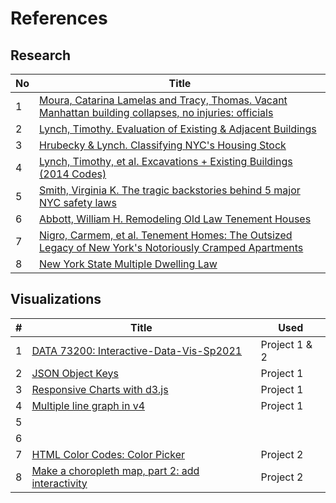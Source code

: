 # References
## Research
| No | Title | 
| -- | ----- | 
| 1 | [Moura, Catarina Lamelas and Tracy, Thomas. Vacant Manhattan building collapses, no injuries: officials](https://www.nydailynews.com/new-york/ny-vacant-manhattan-building-collapses-no-injuries-officials-20200716-f5gtxwn3fresbb4v4ze3jeii54-story.html) |
| 2 | [Lynch, Timothy. Evaluation of Existing & Adjacent Buildings](https://www1.nyc.gov/assets/buildings/pdf/Evaluations_of_Adjacent_Buildings.pdf) |
| 3 | [Hrubecky & Lynch. Classifying NYC's Housing Stock](https://www1.nyc.gov/assets/buildings/pdf/2018_Classifying_NYC_Housing_Stock.pdf) |
| 4 | [Lynch, Timothy, et al. Excavations + Existing Buildings (2014 Codes)](https://www1.nyc.gov/assets/buildings/pdf/excavation_and_existing_buildings_2014_codes.pdf) |
| 5 | [Smith, Virginia K. The tragic backstories behind 5 major NYC safety laws](https://www.brickunderground.com/troubleshooting/safety-laws-inspired-by-tragic-events) |
| 6 | [Abbott, William H. Remodeling Old Law Tenement Houses](https://rerecord.library.columbia.edu/pdf_files/ldpd_7031148_058_28.pdf) |
| 7 | [Nigro, Carmem, et al. Tenement Homes: The Outsized Legacy of New York's Notoriously Cramped Apartments](https://www.nypl.org/blog/2018/06/07/tenement-homes-new-york-history-cramped-apartments) |
| 8 | [New York State Multiple Dwelling Law](https://www1.nyc.gov/assets/buildings/pdf/MultipleDwellingLaw.pdf) |


## Visualizations
| # | Title | Used |
| - | ----- | ---- |
| 1 | [DATA 73200: Interactive-Data-Vis-Sp2021](https://github.com/InteractiveDataVis/Interactive-Data-Vis-Sp2021) | Project 1 & 2 |
| 2 | [JSON Object Keys](https://stackoverflow.com/questions/10311361/accessing-json-object-keys-having-spaces) | Project 1 | 
| 3 | [Responsive Charts with d3.js](https://www.d3-graph-gallery.com/graph/custom_responsive.html) | Project 1 |
| 4 | [Multiple line graph in v4](https://bl.ocks.org/d3noob/4db972df5d7efc7d611255d1cc6f3c4f) | Project 1 |
| 5 |
| 6 |
| 7 | [HTML Color Codes: Color Picker](https://htmlcolorcodes.com/color-picker/) | Project 2 |
| 8 | [Make a choropleth map, part 2: add interactivity](https://docs.mapbox.com/help/tutorials/choropleth-studio-gl-pt-2/) | Project 2 |